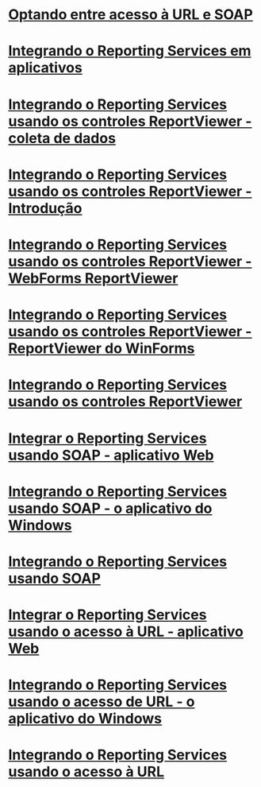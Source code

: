 # [Optando entre acesso à URL e SOAP](choosing-between-url-access-and-soap.md)
# [Integrando o Reporting Services em aplicativos](integrating-reporting-services-into-applications.md)
# [Integrando o Reporting Services usando os controles ReportViewer - coleta de dados](integrating-reporting-services-using-reportviewer-controls-data-collection.md)
# [Integrando o Reporting Services usando os controles ReportViewer - Introdução](integrating-reporting-services-using-reportviewer-controls-get-started.md)
# [Integrando o Reporting Services usando os controles ReportViewer - WebForms ReportViewer](using-the-webforms-reportviewer-control.md)
# [Integrando o Reporting Services usando os controles ReportViewer - ReportViewer do WinForms](using-the-winforms-reportviewer-control.md)
# [Integrando o Reporting Services usando os controles ReportViewer](integrating-reporting-services-using-reportviewer-controls.md)
# [Integrar o Reporting Services usando SOAP - aplicativo Web](integrating-reporting-services-using-soap-web-application.md)
# [Integrando o Reporting Services usando SOAP - o aplicativo do Windows](integrating-reporting-services-using-soap-windows-application.md)
# [Integrando o Reporting Services usando SOAP](integrating-reporting-services-using-soap.md)
# [Integrar o Reporting Services usando o acesso à URL - aplicativo Web](integrating-reporting-services-using-url-access-web-application.md)
# [Integrando o Reporting Services usando o acesso de URL - o aplicativo do Windows](integrating-reporting-services-using-url-access-windows-application.md)
# [Integrando o Reporting Services usando o acesso à URL](integrating-reporting-services-using-url-access.md)
